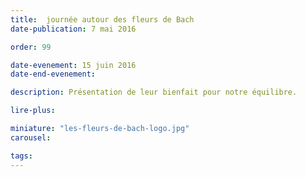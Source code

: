```yaml
---
title:  journée autour des fleurs de Bach
date-publication: 7 mai 2016

order: 99

date-evenement: 15 juin 2016
date-end-evenement:

description: Présentation de leur bienfait pour notre équilibre.

lire-plus: 

miniature: "les-fleurs-de-bach-logo.jpg"
carousel: 

tags: 
---
```


<!--fin-excerpt-->
<!-- ******************************** -->
<!-- **** début contenu détaillé **** -->

 


<!-- **** fin contenu détaillé **** -->
<!-- ****************************** -->



